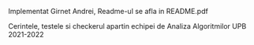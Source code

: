Implementat Girnet Andrei, Readme-ul se afla in README.pdf

Cerintele, testele si checkerul apartin echipei de Analiza Algoritmilor UPB 2021-2022